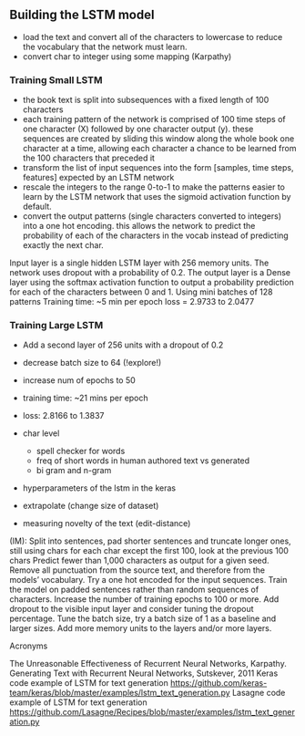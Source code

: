 
## Building the LSTM model
- load the text and convert all of the characters to lowercase to reduce the vocabulary that the network must learn.
- convert char to integer using some mapping (Karpathy)

### Training Small LSTM
- the book text is split into subsequences with a fixed length of 100 characters
- each training pattern of the network is comprised of 100 time steps of one character (X) followed by one character output (y). these sequences are created by sliding this window along the whole book one character at a time, allowing each character a chance to be learned from the 100 characters that preceded it
- transform the list of input sequences into the form [samples, time steps, features] expected by an LSTM network
- rescale the integers to the range 0-to-1 to make the patterns easier to learn by the LSTM network that uses the sigmoid activation function by default.
- convert the output patterns (single characters converted to integers) into a one hot encoding. this allows the network to predict the probability of each of the characters in the vocab instead of predicting exactly the next char.


Input layer is a single hidden LSTM layer with 256 memory units. The network uses dropout with a probability of 0.2. 
The output layer is a Dense layer using the softmax activation function to output a probability prediction for each of the characters between 0 and 1.
Using mini batches of 128 patterns
Training time: ~5 min per epoch
loss = 2.9733 to 2.0477

### Training Large LSTM
- Add a second layer of 256 units with a dropout of 0.2
- decrease batch size to 64 (!explore!)
- increase num of epochs to 50
- training time: ~21 mins per epoch
- loss: 2.8166 to 1.3837


- char level
    - spell checker for words
    - freq of short words in human authored text vs generated
    - bi gram and n-gram

- hyperparameters of the lstm in the keras 
- extrapolate (change size of dataset)
- measuring novelty of the text (edit-distance)







(IM): Split into sentences, pad shorter sentences and truncate longer ones, still using chars
for each char except the first 100, look at the previous 100 chars
Predict fewer than 1,000 characters as output for a given seed.
Remove all punctuation from the source text, and therefore from the models’ vocabulary.
Try a one hot encoded for the input sequences.
Train the model on padded sentences rather than random sequences of characters.
Increase the number of training epochs to 100 or more.
Add dropout to the visible input layer and consider tuning the dropout percentage.
Tune the batch size, try a batch size of 1 as a baseline and larger sizes.
Add more memory units to the layers and/or more layers.

Acronyms

The Unreasonable Effectiveness of Recurrent Neural Networks, Karpathy.
Generating Text with Recurrent Neural Networks, Sutskever, 2011
Keras code example of LSTM for text generation <https://github.com/keras-team/keras/blob/master/examples/lstm_text_generation.py>
Lasagne code example of LSTM for text generation <https://github.com/Lasagne/Recipes/blob/master/examples/lstm_text_generation.py>